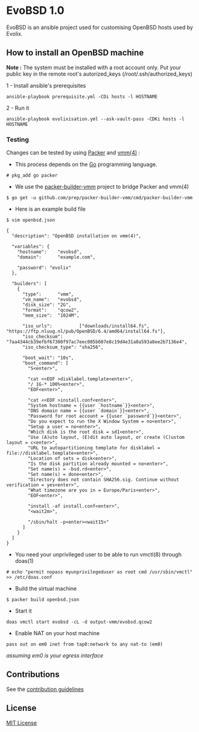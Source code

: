# EvoBSD 1.0

EvoBSD is an ansible project used for customising OpenBSD hosts
used by Evolix.

## How to install an OpenBSD machine

**Note :** The system must be installed with a root account only.
Put your public key in the remote root's autorized_keys
(/root/.ssh/authorized_keys)

1 - Install ansible's prerequisites

```
ansible-playbook prerequisite.yml -CDi hosts -l HOSTNAME
```

2 - Run it

```
ansible-playbook evolixisation.yml --ask-vault-pass -CDKi hosts -l HOSTNAME
```

### Testing

Changes can be tested by using [Packer](https://www.packer.io/) and
[vmm(4)](https://man.openbsd.org/vmm.4) :

  * This process depends on the [Go](https://golang.org/) programming language.

```
# pkg_add go packer
```

  * We use the [packer-builder-vmm](https://github.com/prep/packer-builder-vmm) project to bridge Packer and vmm(4)

```
$ go get -u github.com/prep/packer-builder-vmm/cmd/packer-builder-vmm
```

  * Here is an example build file

```
$ vim openbsd.json
```

    {
      "description": "OpenBSD installation on vmm(4)",

      "variables": {
        "hostname":    "evobsd",
        "domain":      "example.com",

        "password": "evolix"
      },

      "builders": [
        {
          "type":      "vmm",
          "vm_name":   "evobsd",
          "disk_size": "2G",
          "format":    "qcow2",
          "mem_size":  "1024M",

          "iso_urls":          ["downloads/install64.fs", "https://ftp.nluug.nl/pub/OpenBSD/6.4/amd64/install64.fs"],
          "iso_checksum":      "7aa4344cb39efbf67300f97ac7eec005b607e8c19d4e31a0a593a8ee2b7136e4",
          "iso_checksum_type": "sha256",

          "boot_wait": "10s",
          "boot_command": [
            "S<enter>",

            "cat <<EOF >disklabel.template<enter>",
            "/ 1G-* 100%<enter>",
            "EOF<enter>",

            "cat <<EOF >install.conf<enter>",
            "System hostname = {{user `hostname`}}<enter>",
            "DNS domain name = {{user `domain`}}<enter>",
            "Password for root account = {{user `password`}}<enter>",
            "Do you expect to run the X Window System = no<enter>",
            "Setup a user = no<enter>",
            "Which disk is the root disk = sd1<enter>",
            "Use (A)uto layout, (E)dit auto layout, or create (C)ustom layout = c<enter>",
            "URL to autopartitioning template for disklabel = file://disklabel.template<enter>",
            "Location of sets = disk<enter>",
            "Is the disk partition already mounted = no<enter>",
            "Set name(s) = -bsd.rd<enter>",
            "Set name(s) = done<enter>",
            "Directory does not contain SHA256.sig. Continue without verification = yes<enter>",
            "What timezone are you in = Europe/Paris<enter>",
            "EOF<enter>",

            "install -af install.conf<enter>",
            "<wait2m>",

            "/sbin/halt -p<enter><wait15>"
          ]
        }
      ]
    }


  * You need your unprivileged user to be able to run vmctl(8) through doas(1)

```
# echo "permit nopass myunprivilegeduser as root cmd /usr/sbin/vmctl" >> /etc/doas.conf
```

  * Build the virtual machine

```
$ packer build openbsd.json
```

  * Start it

```
doas vmctl start evobsd -cL -d output-vmm/evobsd.qcow2
```

  * Enable NAT on your host machine

```
pass out on em0 inet from tap0:network to any nat-to (em0)
```
*assuming em0 is your egress interface*

## Contributions
See the [contribution guidelines](CONTRIBUTING.md)

## License

[MIT License](LICENSE)
